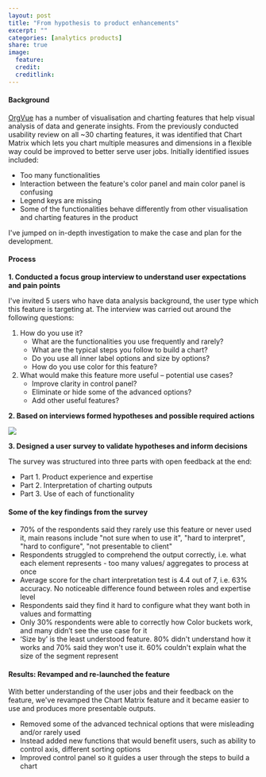 ```yaml
---
layout: post
title: "From hypothesis to product enhancements"
excerpt: ""
categories: [analytics products]
share: true
image:
  feature:
  credit:
  creditlink:
---
```


#### Background

[OrgVue](https://www.orgvue.com/) has a number of visualisation and charting features that help visual analysis of data and generate insights. From the previously conducted usability review on all ~30 charting features, it was identified that Chart Matrix which lets you chart multiple measures and dimensions in a flexible way could be improved to better serve user jobs. Initially identified issues included:
* Too many functionalities
* Interaction between the feature's color panel and main color panel is confusing
* Legend keys are missing
* Some of the functionalities behave differently from other visualisation and charting features in the product

I've jumped on in-depth investigation to make the case and plan for the development.

#### Process


**1. Conducted a focus group interview to understand user expectations and pain points**

I've invited 5 users who have data analysis background, the user type which this feature is targeting at. The interview was carried out around the following questions:

1. How do you use it?
   * What are the functionalities you use frequently and rarely?
   * What are the typical steps you follow to build a chart?
   * Do you use all inner label options and size by options?
   * How do you use color for this feature?
2. What would make this feature more useful – potential use cases?
   * Improve clarity in control panel?
   * Eliminate or hide some of the advanced options?
   * Add other useful features?


**2. Based on interviews formed hypotheses and possible required actions**

![](https://s3.eu-west-2.amazonaws.com/lubynoel-portfolio/chart-matrix-hypotheses.png)

**3. Designed a user survey to validate hypotheses and inform decisions**

The survey was structured into three parts with open feedback at the end:
* Part 1. Product experience and expertise
* Part 2. Interpretation of charting outputs
* Part 3. Use of each of functionality

#### Some of the key findings from the survey

* 70% of the respondents said they rarely use this feature or never used it, main reasons include "not sure when to use it", "hard to interpret", "hard to configure", "not presentable to client"
* Respondents struggled to comprehend the output correctly, i.e. what each element represents - too many values/ aggregates to process at once
* Average score for the chart interpretation test is 4.4 out of 7, i.e. 63% accuracy. No noticeable difference found between roles and expertise level
* Respondents said they find it hard to configure what they want both in values and formatting
* Only 30% respondents were able to correctly how Color buckets work, and many didn’t see the use case for it
* ‘Size by’ is the least understood feature.
80% didn't understand how it works and 70% said they won't use it. 60% couldn't explain what the size of the segment represent

#### Results: Revamped and re-launched the feature

With better understanding of the user jobs and their feedback on the feature, we've revamped the Chart Matrix feature and it became easier to use and produces more presentable outputs.

* Removed some of the advanced technical options that were misleading and/or rarely used
* Instead added new functions that would benefit users, such as ability to control axis, different sorting options
* Improved control panel so it guides a user through the steps to build a chart
